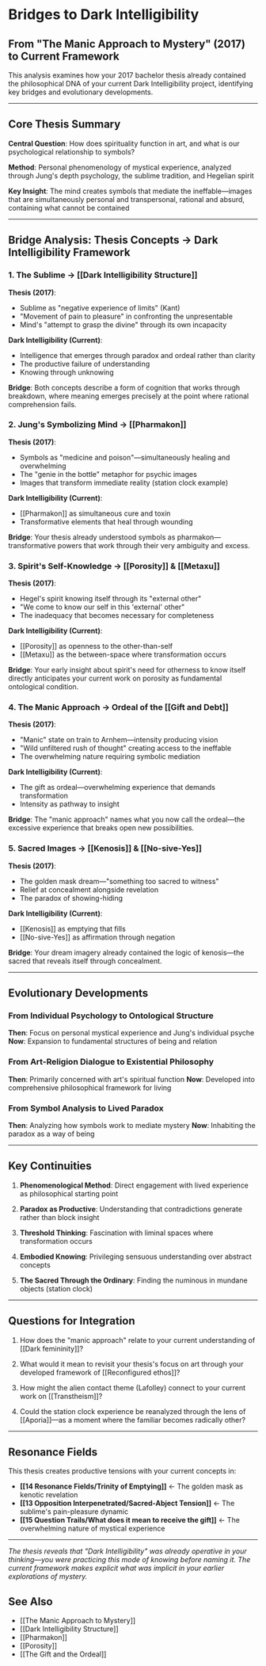 # Bridges to Dark Intelligibility
## From "The Manic Approach to Mystery" (2017) to Current Framework

This analysis examines how your 2017 bachelor thesis already contained the philosophical DNA of your current Dark Intelligibility project, identifying key bridges and evolutionary developments.

---

## Core Thesis Summary

**Central Question**: How does spirituality function in art, and what is our psychological relationship to symbols?

**Method**: Personal phenomenology of mystical experience, analyzed through Jung's depth psychology, the sublime tradition, and Hegelian spirit

**Key Insight**: The mind creates symbols that mediate the ineffable—images that are simultaneously personal and transpersonal, rational and absurd, containing what cannot be contained

---

## Bridge Analysis: Thesis Concepts → Dark Intelligibility Framework

### 1. The Sublime → [[Dark Intelligibility Structure]]

**Thesis (2017)**:
- Sublime as "negative experience of limits" (Kant)
- "Movement of pain to pleasure" in confronting the unpresentable
- Mind's "attempt to grasp the divine" through its own incapacity

**Dark Intelligibility (Current)**:
- Intelligence that emerges through paradox and ordeal rather than clarity
- The productive failure of understanding
- Knowing through unknowing

**Bridge**: Both concepts describe a form of cognition that works through breakdown, where meaning emerges precisely at the point where rational comprehension fails.

### 2. Jung's Symbolizing Mind → [[Pharmakon]]

**Thesis (2017)**:
- Symbols as "medicine and poison"—simultaneously healing and overwhelming
- The "genie in the bottle" metaphor for psychic images
- Images that transform immediate reality (station clock example)

**Dark Intelligibility (Current)**:
- [[Pharmakon]] as simultaneous cure and toxin
- Transformative elements that heal through wounding

**Bridge**: Your thesis already understood symbols as pharmakon—transformative powers that work through their very ambiguity and excess.

### 3. Spirit's Self-Knowledge → [[Porosity]] & [[Metaxu]]

**Thesis (2017)**:
- Hegel's spirit knowing itself through its "external other"
- "We come to know our self in this 'external' other"
- The inadequacy that becomes necessary for completeness

**Dark Intelligibility (Current)**:
- [[Porosity]] as openness to the other-than-self
- [[Metaxu]] as the between-space where transformation occurs

**Bridge**: Your early insight about spirit's need for otherness to know itself directly anticipates your current work on porosity as fundamental ontological condition.

### 4. The Manic Approach → Ordeal of the [[Gift and Debt]]

**Thesis (2017)**:
- "Manic" state on train to Arnhem—intensity producing vision
- "Wild unfiltered rush of thought" creating access to the ineffable
- The overwhelming nature requiring symbolic mediation

**Dark Intelligibility (Current)**:
- The gift as ordeal—overwhelming experience that demands transformation
- Intensity as pathway to insight

**Bridge**: The "manic approach" names what you now call the ordeal—the excessive experience that breaks open new possibilities.

### 5. Sacred Images → [[Kenosis]] & [[No-sive-Yes]]

**Thesis (2017)**:
- The golden mask dream—"something too sacred to witness"
- Relief at concealment alongside revelation
- The paradox of showing-hiding

**Dark Intelligibility (Current)**:
- [[Kenosis]] as emptying that fills
- [[No-sive-Yes]] as affirmation through negation

**Bridge**: Your dream imagery already contained the logic of kenosis—the sacred that reveals itself through concealment.

---

## Evolutionary Developments

### From Individual Psychology to Ontological Structure

**Then**: Focus on personal mystical experience and Jung's individual psyche
**Now**: Expansion to fundamental structures of being and relation

### From Art-Religion Dialogue to Existential Philosophy

**Then**: Primarily concerned with art's spiritual function
**Now**: Developed into comprehensive philosophical framework for living

### From Symbol Analysis to Lived Paradox

**Then**: Analyzing how symbols work to mediate mystery
**Now**: Inhabiting the paradox as a way of being

---

## Key Continuities

1. **Phenomenological Method**: Direct engagement with lived experience as philosophical starting point

2. **Paradox as Productive**: Understanding that contradictions generate rather than block insight

3. **Threshold Thinking**: Fascination with liminal spaces where transformation occurs

4. **Embodied Knowing**: Privileging sensuous understanding over abstract concepts

5. **The Sacred Through the Ordinary**: Finding the numinous in mundane objects (station clock)

---

## Questions for Integration

1. How does the "manic approach" relate to your current understanding of [[Dark femininity]]?

2. What would it mean to revisit your thesis's focus on art through your developed framework of [[Reconfigured ethos]]?

3. How might the alien contact theme (Lafolley) connect to your current work on [[Transtheism]]?

4. Could the station clock experience be reanalyzed through the lens of [[Aporia]]—as a moment where the familiar becomes radically other?

---

## Resonance Fields

This thesis creates productive tensions with your current concepts in:

- **[[14 Resonance Fields/Trinity of Emptying]]** ← The golden mask as kenotic revelation
- **[[13 Opposition Interpenetrated/Sacred-Abject Tension]]** ← The sublime's pain-pleasure dynamic  
- **[[15 Question Trails/What does it mean to receive the gift]]** ← The overwhelming nature of mystical experience

---

*The thesis reveals that "Dark Intelligibility" was already operative in your thinking—you were practicing this mode of knowing before naming it. The current framework makes explicit what was implicit in your earlier explorations of mystery.*

## See Also

- [[The Manic Approach to Mystery]]
- [[Dark Intelligibility Structure]]
- [[Pharmakon]]
- [[Porosity]]
- [[The Gift and the Ordeal]]